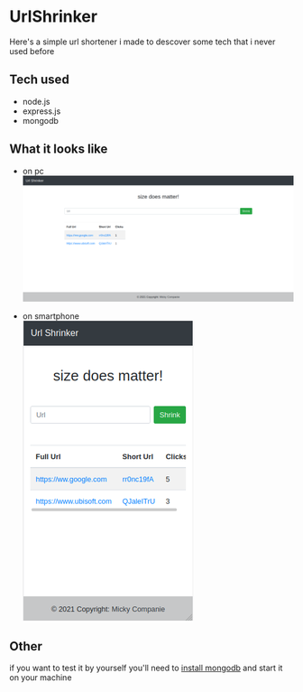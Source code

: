 # UrlShrinker

Here's a simple url shortener i made to descover some tech that i never used before

## Tech used

- node.js
- express.js
- mongodb

## What it looks like

- on pc    
    ![How it looks on pc](./screenshots/screen_urlshrinker_pc.png)

- on smartphone    
    ![How it looks on smartphone](./screenshots/screen_urlshrinker_smartphone.png)

## Other

if you want to test it by yourself you'll need to [install mongodb](https://docs.mongodb.com/manual/installation/) and start it on your machine